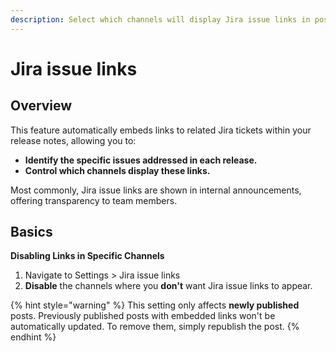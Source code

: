 ```yaml
---
description: Select which channels will display Jira issue links in posts.
---
```


# Jira issue links

## **Overview**

This feature automatically embeds links to related Jira tickets within your release notes, allowing you to:

* **Identify the specific issues addressed in each release.**
* **Control which channels display these links.**

Most commonly, Jira issue links are shown in internal announcements, offering transparency to team members.&#x20;

## Basics

**Disabling Links in Specific Channels**&#x20;

1. Navigate to Settings > Jira issue links
2. **Disable** the channels where you **don't** want Jira issue links to appear.

{% hint style="warning" %}
This setting only affects **newly published** posts. Previously published posts with embedded links won't be automatically updated. To remove them, simply republish the post.
{% endhint %}
